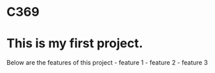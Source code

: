 # C369

<h1> This is my first project.</h1>
Below are the features of this project
- feature 1
- feature 2
- feature 3
